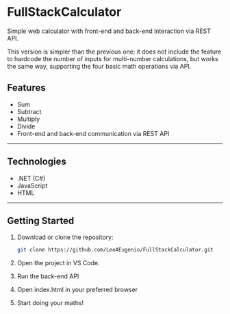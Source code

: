 # FullStackCalculator

Simple web calculator with front-end and back-end interaction via REST API.

This version is simpler than the previous one: it does not include the feature to hardcode the number of inputs for multi-number calculations, but works the same way, supporting the four basic math operations via API.

## Features

- Sum  
- Subtract  
- Multiply  
- Divide  
- Front-end and back-end communication via REST API

---

## Technologies
- .NET (C#)
- JavaScript
- HTML

---

## Getting Started

1. Download or clone the repository:  
   ```bash
   git clone https://github.com/LeoAEugenio/FullStackCalculator.git
   
2. Open the project in VS Code.

3. Run the back-end API

4. Open index.html in your preferred browser

5. Start doing your maths!
